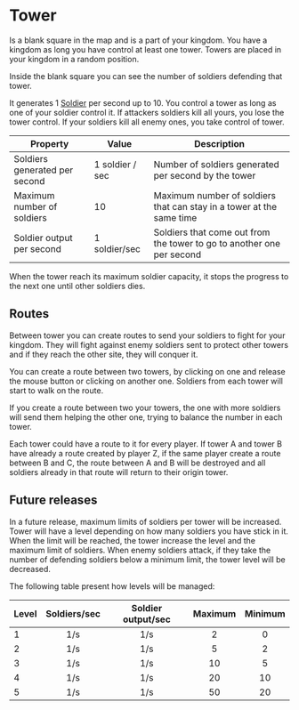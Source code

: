 # Tower

Is a blank square in the map and is a part of your kingdom. You have a kingdom as long you have control at least one tower. Towers are placed in your kingdom in a random position.

Inside the blank square you can see the number of soldiers defending that tower.

It generates 1 [Soldier](#soldier) per second up to 10. You control a tower as long as one of your soldier control it. If attackers soldiers kill all yours, you lose the tower control. If your soldiers kill all enemy ones, you take control of tower.

| Property                      | Value           | Description                                                           |
| ----------------------------- | --------------- | --------------------------------------------------------------------- |
| Soldiers generated per second | 1 soldier / sec | Number of soldiers generated per second by the tower                  |
| Maximum number of soldiers    | 10              | Maximum number of soldiers that can stay in a tower at the same time  |
| Soldier output per second     | 1 soldier/sec   | Soldiers that come out from the tower to go to another one per second |

When the tower reach its maximum soldier capacity, it stops the progress to the next one until other soldiers dies.

## Routes

Between tower you can create routes to send your soldiers to fight for your kingdom. They will fight against enemy soldiers sent to protect other towers and if they reach the other site, they will conquer it.

You can create a route between two towers, by clicking on one and release the mouse button or clicking on another one. Soldiers from each tower will start to walk on the route.

If you create a route between two your towers, the one with more soldiers will send them helping the other one, trying to balance the number in each tower.

Each tower could have a route to it for every player. If tower A and tower B have already a route created by player Z, if the same player create a route between B and C, the route between A and B will be destroyed and all soldiers already in that route will return to their origin tower.

## Future releases

In a future release, maximum limits of soldiers per tower will be increased. Tower will have a level depending on how many soldiers you have stick in it. When the limit will be reached, the tower increase the level and the maximum limit of soldiers. When enemy soldiers attack, if they take the number of defending soldiers below a minimum limit, the tower level will be decreased.

The following table present how levels will be managed:

| Level | Soldiers/sec | Soldier output/sec | Maximum | Minimum |
| ----- | :----------: | :----------------: | :-----: | :-----: |
|   1   |     1/s      |        1/s         |    2    |    0    |
|   2   |     1/s      |        1/s         |    5    |    2    |
|   3   |     1/s      |        1/s         |   10    |    5    |
|   4   |     1/s      |        1/s         |   20    |   10    |
|   5   |     1/s      |        1/s         |   50    |   20    |
